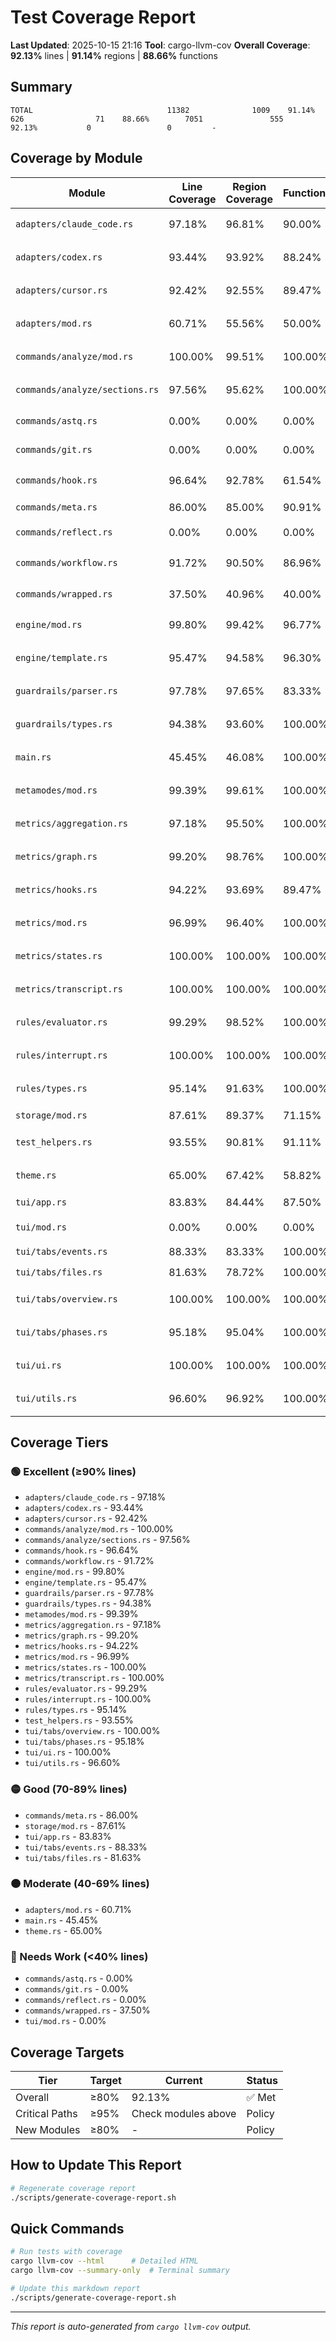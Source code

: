 # Test Coverage Report

**Last Updated**: 2025-10-15 21:16
**Tool**: cargo-llvm-cov
**Overall Coverage**: **92.13%** lines | **91.14%** regions | **88.66%** functions

## Summary

```
TOTAL                              11382              1009    91.14%         626                71    88.66%        7051               555    92.13%           0                 0         -
```

## Coverage by Module

| Module | Line Coverage | Region Coverage | Functions | Status |
|--------|--------------|-----------------|-----------|--------|
| `adapters/claude_code.rs` | 97.18% | 96.81% | 90.00% | 🟢 Excellent |
| `adapters/codex.rs` | 93.44% | 93.92% | 88.24% | 🟢 Excellent |
| `adapters/cursor.rs` | 92.42% | 92.55% | 89.47% | 🟢 Excellent |
| `adapters/mod.rs` | 60.71% | 55.56% | 50.00% | 🟠 Moderate |
| `commands/analyze/mod.rs` | 100.00% | 99.51% | 100.00% | 🟢 Excellent |
| `commands/analyze/sections.rs` | 97.56% | 95.62% | 100.00% | 🟢 Excellent |
| `commands/astq.rs` | 0.00% | 0.00% | 0.00% | 🔴 Needs Work |
| `commands/git.rs` | 0.00% | 0.00% | 0.00% | 🔴 Needs Work |
| `commands/hook.rs` | 96.64% | 92.78% | 61.54% | 🟢 Excellent |
| `commands/meta.rs` | 86.00% | 85.00% | 90.91% | 🟡 Good |
| `commands/reflect.rs` | 0.00% | 0.00% | 0.00% | 🔴 Needs Work |
| `commands/workflow.rs` | 91.72% | 90.50% | 86.96% | 🟢 Excellent |
| `commands/wrapped.rs` | 37.50% | 40.96% | 40.00% | 🔴 Needs Work |
| `engine/mod.rs` | 99.80% | 99.42% | 96.77% | 🟢 Excellent |
| `engine/template.rs` | 95.47% | 94.58% | 96.30% | 🟢 Excellent |
| `guardrails/parser.rs` | 97.78% | 97.65% | 83.33% | 🟢 Excellent |
| `guardrails/types.rs` | 94.38% | 93.60% | 100.00% | 🟢 Excellent |
| `main.rs` | 45.45% | 46.08% | 100.00% | 🟠 Moderate |
| `metamodes/mod.rs` | 99.39% | 99.61% | 100.00% | 🟢 Excellent |
| `metrics/aggregation.rs` | 97.18% | 95.50% | 100.00% | 🟢 Excellent |
| `metrics/graph.rs` | 99.20% | 98.76% | 100.00% | 🟢 Excellent |
| `metrics/hooks.rs` | 94.22% | 93.69% | 89.47% | 🟢 Excellent |
| `metrics/mod.rs` | 96.99% | 96.40% | 100.00% | 🟢 Excellent |
| `metrics/states.rs` | 100.00% | 100.00% | 100.00% | 🟢 Excellent |
| `metrics/transcript.rs` | 100.00% | 100.00% | 100.00% | 🟢 Excellent |
| `rules/evaluator.rs` | 99.29% | 98.52% | 100.00% | 🟢 Excellent |
| `rules/interrupt.rs` | 100.00% | 100.00% | 100.00% | 🟢 Excellent |
| `rules/types.rs` | 95.14% | 91.63% | 100.00% | 🟢 Excellent |
| `storage/mod.rs` | 87.61% | 89.37% | 71.15% | 🟡 Good |
| `test_helpers.rs` | 93.55% | 90.81% | 91.11% | 🟢 Excellent |
| `theme.rs` | 65.00% | 67.42% | 58.82% | 🟠 Moderate |
| `tui/app.rs` | 83.83% | 84.44% | 87.50% | 🟡 Good |
| `tui/mod.rs` | 0.00% | 0.00% | 0.00% | 🔴 Needs Work |
| `tui/tabs/events.rs` | 88.33% | 83.33% | 100.00% | 🟡 Good |
| `tui/tabs/files.rs` | 81.63% | 78.72% | 100.00% | 🟡 Good |
| `tui/tabs/overview.rs` | 100.00% | 100.00% | 100.00% | 🟢 Excellent |
| `tui/tabs/phases.rs` | 95.18% | 95.04% | 100.00% | 🟢 Excellent |
| `tui/ui.rs` | 100.00% | 100.00% | 100.00% | 🟢 Excellent |
| `tui/utils.rs` | 96.60% | 96.92% | 100.00% | 🟢 Excellent |

## Coverage Tiers

### 🟢 Excellent (≥90% lines)
- `adapters/claude_code.rs` - 97.18%
- `adapters/codex.rs` - 93.44%
- `adapters/cursor.rs` - 92.42%
- `commands/analyze/mod.rs` - 100.00%
- `commands/analyze/sections.rs` - 97.56%
- `commands/hook.rs` - 96.64%
- `commands/workflow.rs` - 91.72%
- `engine/mod.rs` - 99.80%
- `engine/template.rs` - 95.47%
- `guardrails/parser.rs` - 97.78%
- `guardrails/types.rs` - 94.38%
- `metamodes/mod.rs` - 99.39%
- `metrics/aggregation.rs` - 97.18%
- `metrics/graph.rs` - 99.20%
- `metrics/hooks.rs` - 94.22%
- `metrics/mod.rs` - 96.99%
- `metrics/states.rs` - 100.00%
- `metrics/transcript.rs` - 100.00%
- `rules/evaluator.rs` - 99.29%
- `rules/interrupt.rs` - 100.00%
- `rules/types.rs` - 95.14%
- `test_helpers.rs` - 93.55%
- `tui/tabs/overview.rs` - 100.00%
- `tui/tabs/phases.rs` - 95.18%
- `tui/ui.rs` - 100.00%
- `tui/utils.rs` - 96.60%

### 🟡 Good (70-89% lines)
- `commands/meta.rs` - 86.00%
- `storage/mod.rs` - 87.61%
- `tui/app.rs` - 83.83%
- `tui/tabs/events.rs` - 88.33%
- `tui/tabs/files.rs` - 81.63%

### 🟠 Moderate (40-69% lines)
- `adapters/mod.rs` - 60.71%
- `main.rs` - 45.45%
- `theme.rs` - 65.00%

### 🔴 Needs Work (<40% lines)
- `commands/astq.rs` - 0.00%
- `commands/git.rs` - 0.00%
- `commands/reflect.rs` - 0.00%
- `commands/wrapped.rs` - 37.50%
- `tui/mod.rs` - 0.00%

## Coverage Targets

| Tier | Target | Current | Status |
|------|--------|---------|--------|
| Overall | ≥80% | 92.13% | ✅ Met |
| Critical Paths | ≥95% | Check modules above | Policy |
| New Modules | ≥80% | - | Policy |

## How to Update This Report

```bash
# Regenerate coverage report
./scripts/generate-coverage-report.sh
```

## Quick Commands

```bash
# Run tests with coverage
cargo llvm-cov --html      # Detailed HTML
cargo llvm-cov --summary-only  # Terminal summary

# Update this markdown report
./scripts/generate-coverage-report.sh
```

---

*This report is auto-generated from `cargo llvm-cov` output.*
